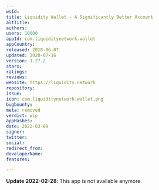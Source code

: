 ```yaml
---
wsId: 
title: Liquidity Wallet - A Significantly Better Account
altTitle: 
authors: 
users: 10000
appId: com.liquiditynetwork.wallet
appCountry: 
released: 2018-06-07
updated: 2020-07-16
version: 1.27.2
stars: 
ratings: 
reviews: 
website: https://liquidity.network
repository: 
issue: 
icon: com.liquiditynetwork.wallet.png
bugbounty: 
meta: removed
verdict: wip
appHashes: 
date: 2022-03-09
signer: 
twitter: 
social: 
redirect_from: 
developerName: 
features: 

---
```


**Update 2022-02-28**: This app is not available anymore.

